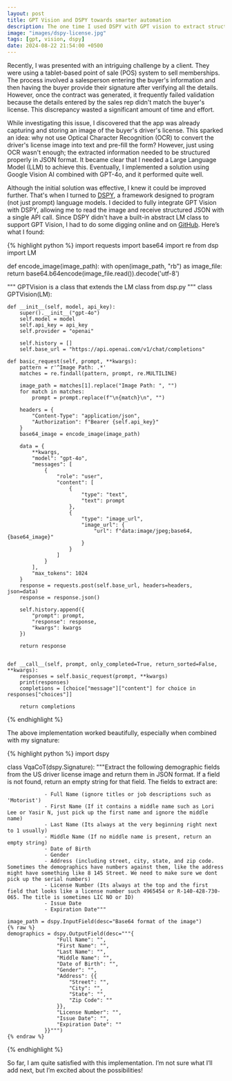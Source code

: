 ```yaml
---
layout: post
title: GPT Vision and DSPY towards smarter automation
description: The one time I used DSPY with GPT vision to extract structued json from an image.
image: "images/dspy-license.jpg"
tags: [gpt, vision, dspy]
date: 2024-08-22 21:54:00 +0500
---
```

Recently, I was presented with an intriguing challenge by a client. They were using a tablet-based point of sale (POS) system to sell memberships. The process involved a salesperson entering the buyer's information and then having the buyer provide their signature after verifying all the details. However, once the contract was generated, it frequently failed validation because the details entered by the sales rep didn't match the buyer's license. This discrepancy wasted a significant amount of time and effort.

While investigating this issue, I discovered that the app was already capturing and storing an image of the buyer's driver's license. This sparked an idea: why not use Optical Character Recognition (OCR) to convert the driver's license image into text and pre-fill the form? However, just using OCR wasn't enough; the extracted information needed to be structured properly in JSON format. It became clear that I needed a Large Language Model (LLM) to achieve this. Eventually, I implemented a solution using Google Vision AI combined with GPT-4o, and it performed quite well.

Although the initial solution was effective, I knew it could be improved further. That's when I turned to [DSPY](https://dspy-docs.vercel.app/), a framework designed to program (not just prompt) language models. I decided to fully integrate GPT Vision with DSPY, allowing me to read the image and receive structured JSON with a single API call. Since DSPY didn't have a built-in abstract LM class to support GPT Vision, I had to do some digging online and on [GitHub](https://github.com/stanfordnlp/dspy/issues/624). Here’s what I found:

{% highlight python %}
import requests
import base64
import re
from dsp import LM

def encode_image(image_path):
    with open(image_path, "rb") as image_file:
        return base64.b64encode(image_file.read()).decode('utf-8')

"""
GPTVision is a class that extends the LM class from dsp.py
"""
class GPTVision(LM):

    def __init__(self, model, api_key):
        super().__init__("gpt-4o")
        self.model = model
        self.api_key = api_key
        self.provider = "openai"

        self.history = []
        self.base_url = "https://api.openai.com/v1/chat/completions"

    def basic_request(self, prompt, **kwargs):
        pattern = r'^Image Path: .*'
        matches = re.findall(pattern, prompt, re.MULTILINE)

        image_path = matches[1].replace("Image Path: ", "")
        for match in matches:
            prompt = prompt.replace(f"\n{match}\n", "")

        headers = {
            "Content-Type": "application/json",
            "Authorization": f"Bearer {self.api_key}"
        }
        base64_image = encode_image(image_path)

        data = {
            **kwargs,
            "model": "gpt-4o",
            "messages": [
                {
                    "role": "user",
                    "content": [
                        {
                            "type": "text",
                            "text": prompt
                        },
                        {
                            "type": "image_url",
                            "image_url": {
                                "url": f"data:image/jpeg;base64,{base64_image}"
                            }
                        }
                    ]
                }
            ],
            "max_tokens": 1024
        }
        response = requests.post(self.base_url, headers=headers, json=data)
        response = response.json()

        self.history.append({
            "prompt": prompt,
            "response": response,
            "kwargs": kwargs
        })

        return response
        

    def __call__(self, prompt, only_completed=True, return_sorted=False, **kwargs):
        responses = self.basic_request(prompt, **kwargs)
        print(responses)
        completions = [choice["message"]["content"] for choice in responses["choices"]]

        return completions
{% endhighlight %}

The above implementation worked beautifully, especially when combined with my signature:

{% highlight python %}
import dspy

class VqaCoT(dspy.Signature):
    """Extract the following demographic fields from the US driver license image and return them in JSON format. If a field is not found, return an empty string for that field. The fields to extract are:

                - Full Name (ignore titles or job descriptions such as 'Motorist')
                - First Name (If it contains a middle name such as Lori Lee or Yasir N, just pick up the first name and ignore the middle name)
                - Last Name (Its always at the very beginning right next to 1 usually)
                - Middle Name (If no middle name is present, return an empty string)
                - Date of Birth
                - Gender
                - Address (including street, city, state, and zip code. Sometimes the demographics have numbers against them, like the address might have something like 8 145 Street. We need to make sure we dont pick up the serial numbers)
                - License Number (Its always at the top and the first field that looks like a license number such 4965454 or R-140-428-730-065. The title is sometimes LIC NO or ID)
                - Issue Date
                - Expiration Date"""

    image_path = dspy.InputField(desc="Base64 format of the image")
    {% raw %}
    demographics = dspy.OutputField(desc="""{
                    "Full Name": "",
                    "First Name": "",
                    "Last Name": "",
                    "Middle Name": "",
                    "Date of Birth": "",
                    "Gender": "",
                    "Address": {{
                        "Street": "",
                        "City": "",
                        "State": "",
                        "Zip Code": ""
                    }},
                    "License Number": "",
                    "Issue Date": "",
                    "Expiration Date": ""
                }}""")
    {% endraw %}
{% endhighlight %}

So far, I am quite satisfied with this implementation. I’m not sure what I’ll add next, but I’m excited about the possibilities!
